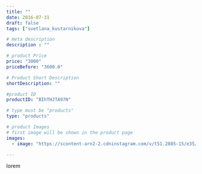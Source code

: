```yaml
---
title: ""
date: 2016-07-31
draft: false
tags: ["svetlana_kustarnikova"]

# meta description
description : ""

# product Price
price: "3000"
priceBefore: "3600.0"

# Product Short Description
shortDescription: ""

#product ID
productID: "BIhTHJTA97N"

# type must be "products"
type: "products"

# product Images
# first image will be shown in the product page
images:
  - image: "https://scontent-arn2-2.cdninstagram.com/v/t51.2885-15/e35/13658539_1746416205647717_424245389_n.jpg?se=7&tp=1&_nc_ht=scontent-arn2-2.cdninstagram.com&_nc_cat=105&_nc_ohc=JGDk_GsGuiUAX9Ohb7o&ccb=7-4&oh=f205545907d671929fd2295fe60923b1&oe=60838FF5&ig_cache_key=MTMwNjQwOTQyMDgxNjg5OTc4OQ%3D%3D.2-ccb7-4"

---
```

lorem
